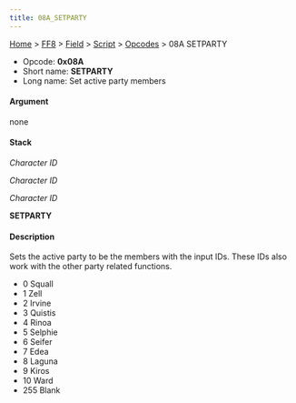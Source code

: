 ```yaml
---
title: 08A_SETPARTY
---
```


[Home](../../../../Main_Page.md) > [FF8](../../../../FF8.md) > [Field](../../../Field.md) > [Script](../../Script.md) > [Opcodes](../Opcodes.md) > 08A SETPARTY

-   Opcode: **0x08A**
-   Short name: **SETPARTY**
-   Long name: Set active party members

#### Argument

none

#### Stack

  
*Character ID*

*Character ID*

*Character ID*

**SETPARTY**

#### Description

Sets the active party to be the members with the input IDs. These IDs also work with the other party related functions.

-   0 Squall
-   1 Zell
-   2 Irvine
-   3 Quistis
-   4 Rinoa
-   5 Selphie
-   6 Seifer
-   7 Edea
-   8 Laguna
-   9 Kiros
-   10 Ward
-   255 Blank
